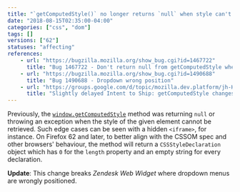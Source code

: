 ```yaml
---
title: "`getComputedStyle()` no longer returns `null` when style can't be retrieved"
date: "2018-08-15T02:35:00-04:00"
categories: ["css", "dom"]
tags: []
versions: ["62"]
statuses: "affecting"
references:
    - url: "https://bugzilla.mozilla.org/show_bug.cgi?id=1467722"
      title: "Bug 1467722 - Don't return null from getComputedStyle when there's no presentation."
    - url: "https://bugzilla.mozilla.org/show_bug.cgi?id=1490688"
      title: "Bug 1490688 - Dropdown wrong position"
    - url: "https://groups.google.com/d/topic/mozilla.dev.platform/jh-HAAY1pAQ/discussion"
      title: "Slightly delayed Intent to Ship: getComputedStyle changes on some edge cases."
---
```

Previously, the [`window.getComputedStyle`](https://developer.mozilla.org/docs/Web/API/Window/getComputedStyle) method was returning `null` or throwing an exception when the style of the given element cannot be retrieved. Such edge cases can be seen with a hidden `<iframe>`, for instance. On Firefox 62 and later, to better align with the CSSOM spec and other browsers' behaviour, the method will return a `CSSStyleDeclaration` object which has `0` for the `length` property and an empty string for every declaration.

**Update**: This change breaks *Zendesk Web Widget* where dropdown menus are wrongly positioned.
